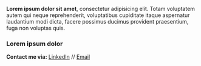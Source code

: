 **Lorem ipsum dolor sit amet**, consectetur adipisicing
elit. Totam voluptatem autem qui neque reprehenderit, voluptatibus
cupiditate itaque aspernatur laudantium modi dicta, facere possimus
ducimus provident praesentium, fuga non voluptas quis.

### Lorem ipsum dolor

**Contact me via:** [LinkedIn](https://www.linkedin.com/in/wenxuan-p/) // [Email](wenxuanp42@gmail.com)

